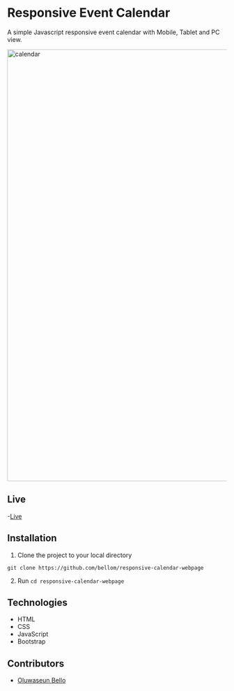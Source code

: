 # Responsive Event Calendar
A simple Javascript responsive event calendar with Mobile, Tablet and PC view.

<img width="991" alt="calendar" src="https://user-images.githubusercontent.com/31897434/75375696-e4010200-58ce-11ea-9bb8-4dd70b236243.png">

## Live
-[Live](https://raw.githack.com/bellom/responsive-calendar-webpage/master/index.html)

## Installation

1. Clone the project to your local directory

```
git clone https://github.com/bellom/responsive-calendar-webpage
```

2. Run `cd responsive-calendar-webpage`


## Technologies

- HTML
- CSS
- JavaScript
- Bootstrap

## Contributors
* [Oluwaseun Bello](https://github.com/bellom)

